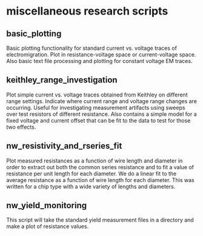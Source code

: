 # miscellaneous research scripts

## basic_plotting
Basic plotting functionality for standard current vs. voltage traces of electromigration. Plot in resistance-voltage space or current-voltage space. Also basic text file processing and plotting for constant voltage EM traces.

## keithley_range_investigation
Plot simple current vs. voltage traces obtained from Keithley on different range settings. Indicate where current range and voltage range changes are occurring. Useful for investigating measurement artifacts using sweeps over test resistors of different resistance. Also contains a simple model for a fixed voltage and current offset that can be fit to the data to test for those two effects. 

## nw_resistivity_and_rseries_fit
Plot measured resistances as a function of wire length and diameter in order to extract out both the common series resistance and to fit a value of resistance per unit length for each diameter. We do a linear fit to the average resistance as a function of wire length for each diameter. This was written for a chip type with a wide variety of lengths and diameters. 

## nw_yield_monitoring
This script will take the standard yield measurement files in a directory and make a plot of resistance values.
